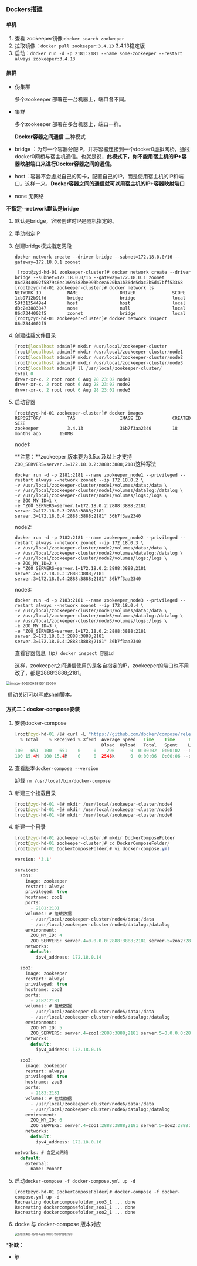 ### Dockers搭建

#### 单机

1. 查看 zookeeper镜像:`docker search zookeeper`
2. 拉取镜像：`docker pull zookeeper:3.4.13`   3.4.13稳定版
3. 启动：`docker run -d -p 2181:2181 --name some-zookeeper --restart always zookeeper:3.4.13`

#### 集群

- 伪集群

  多个zookeeper 部署在一台机器上，端口各不同。

- 集群

  多个zookeeper 部署在多台机器上，端口一样。

  **Docker容器之间通信**   三种模式

- bridge ：为每一个容器分配IP，并将容器连接到一个docker0虚拟网桥，通过docker0网桥与宿主机通信。也就是说，**此模式下，你不能用宿主机的IP+容器映射端口来进行Docker容器之间的通信。**
- host：容器不会虚拟自己的网卡，配置自己的IP，而是使用宿主机的IP和端口。这样一来，**Docker容器之间的通信就可以用宿主机的IP+容器映射端口**
- none  无网络

**不指定--network默认是bridge**

1. 默认是bridge，容器创建时IP是随机指定的。

2. 手动指定IP

3. 创建bridge模式指定网段

   `docker network create --driver bridge --subnet=172.18.0.0/16 --gateway=172.18.0.1 zoonet`

   ```shell
    [root@zyd-hd-01 zookeeper-cluster]# docker network create --driver bridge --subnet=172.18.0.0/16 --gateway=172.18.0.1 zoonet
   86d7344002f587946ec169a582be993bcea620ba1b36de5dac2b5d47bff53368
   [root@zyd-hd-01 zookeeper-cluster]# docker network ls
   NETWORK ID          NAME                DRIVER              SCOPE
   1cb9712b91fd        bridge              bridge              local
   59f3135449e4        host                host                local
   d3c2e3883847        none                null                local
   86d7344002f5        zoonet              bridge              local
   [root@zyd-hd-01 zookeeper-cluster]# docker network inspect 86d7344002f5
   ```

4. 创建挂载文件目录

   ```java
   [root@localhost admin]# mkdir /usr/local/zookeeper-cluster
   [root@localhost admin]# mkdir /usr/local/zookeeper-cluster/node1
   [root@localhost admin]# mkdir /usr/local/zookeeper-cluster/node2
   [root@localhost admin]# mkdir /usr/local/zookeeper-cluster/node3
   [root@localhost admin]# ll /usr/local/zookeeper-cluster/
   total 0
   drwxr-xr-x. 2 root root 6 Aug 28 23:02 node1
   drwxr-xr-x. 2 root root 6 Aug 28 23:02 node2
   drwxr-xr-x. 2 root root 6 Aug 28 23:02 node3
   ```

5. 启动容器

   ```
   [root@zyd-hd-01 zookeeper-cluster]# docker images
   REPOSITORY          TAG                 IMAGE ID            CREATED             SIZE
   zookeeper           3.4.13              36b7f3aa2340        18 months ago       150MB
   ```

   node1:

   **注意：**zookeeper 版本要为3.5.x 及以上才支持`ZOO_SERVERS=server.1=172.18.0.2:2888:3888;2181`这种写法

   ```shell
   docker run -d -p 2181:2181 --name zookeeper_node1 --privileged --restart always --network zoonet --ip 172.18.0.2 \
   -v /usr/local/zookeeper-cluster/node1/volumes/data:/data \
   -v /usr/local/zookeeper-cluster/node1/volumes/datalog:/datalog \
   -v /usr/local/zookeeper-cluster/node1/volumes/logs:/logs \
   -e ZOO_MY_ID=1 \
   -e "ZOO_SERVERS=server.1=172.18.0.2:2888:3888;2181 server.2=172.18.0.3:2888:3888;2181 server.3=172.18.0.4:2888:3888;2181" 36b7f3aa2340
   ```

   node2:

   ```shell
   docker run -d -p 2182:2181 --name zookeeper_node2 --privileged --restart always --network zoonet --ip 172.18.0.3 \
   -v /usr/local/zookeeper-cluster/node2/volumes/data:/data \
   -v /usr/local/zookeeper-cluster/node2/volumes/datalog:/datalog \
   -v /usr/local/zookeeper-cluster/node2/volumes/logs:/logs \
   -e ZOO_MY_ID=2 \
   -e "ZOO_SERVERS=server.1=172.18.0.2:2888:3888;2181 server.2=172.18.0.3:2888:3888;2181 server.3=172.18.0.4:2888:3888;2181" 36b7f3aa2340
   ```

   node3:

   ```shell
   docker run -d -p 2183:2181 --name zookeeper_node3 --privileged --restart always --network zoonet --ip 172.18.0.4 \
   -v /usr/local/zookeeper-cluster/node3/volumes/data:/data \
   -v /usr/local/zookeeper-cluster/node3/volumes/datalog:/datalog \
   -v /usr/local/zookeeper-cluster/node3/volumes/logs:/logs \
   -e ZOO_MY_ID=3 \
   -e "ZOO_SERVERS=server.1=172.18.0.2:2888:3888;2181 server.2=172.18.0.3:2888:3888;2181 server.3=172.18.0.4:2888:3888;2181" 36b7f3aa2340 
   ```

   查看容器信息（ip）`docker inspect 容器id`

   这样，zookeeper之间通信使用的是各自指定的IP，zookeeper的端口也不用改了，都是2888:3888;2181。

<img src="D:\study\github\StudyNote\zookeeper\img\image-20200928155155030.png" alt="image-20200928155155030" style="zoom: 67%;" />

​		启动关闭可以写成shell脚本。

#### 方式二：docker-compose安装

1. 安装docker-compose

   ```java
   [root@zyd-hd-01 /]# curl -L "https://github.com/docker/compose/releases/download/1.24.1/docker-compose-$(uname -s)-$(uname -m)" -o /usr/local/bin/docker-compose
     % Total    % Received % Xferd  Average Speed   Time    Time     Time  Current
                                    Dload  Upload   Total   Spent    Left  Speed
   100   651  100   651    0     0    296      0  0:00:02  0:00:02 --:--:--   296
   100 15.4M  100 15.4M    0     0  2546k      0  0:00:06  0:00:06 --:--:-- 4784k
   ```

2. 查看版本`docker-compose --version`

   卸载 `rm /usr/local/bin/docker-compose`

3. 新建三个挂载目录

   ```java
   [root@zyd-hd-01 ~]# mkdir /usr/local/zookeeper-cluster/node4
   [root@zyd-hd-01 ~]# mkdir /usr/local/zookeeper-cluster/node5
   [root@zyd-hd-01 ~]# mkdir /usr/local/zookeeper-cluster/node6
   ```

4. 新建一个目录

   ```java
   [root@zyd-hd-01 zookeeper-cluster]# mkdir DockerComposeFolder
   [root@zyd-hd-01 zookeeper-cluster]# cd DockerComposeFolder/
   [root@zyd-hd-01 DockerComposeFolder]# vi docker-compose.yml
   ```

   ```java
   version: '3.1'
   
   services:
     zoo1:
       image: zookeeper
       restart: always
       privileged: true
       hostname: zoo1
       ports:
         - 2181:2181
       volumes: # 挂载数据
         - /usr/local/zookeeper-cluster/node4/data:/data
         - /usr/local/zookeeper-cluster/node4/datalog:/datalog
       environment:
         ZOO_MY_ID: 4
         ZOO_SERVERS: server.4=0.0.0.0:2888:3888;2181 server.5=zoo2:2888:3888;2181 server.6=zoo3:2888:3888;2181
       networks:
         default:
           ipv4_address: 172.18.0.14
   
     zoo2:
       image: zookeeper
       restart: always
       privileged: true
       hostname: zoo2
       ports:
         - 2182:2181
       volumes: # 挂载数据
         - /usr/local/zookeeper-cluster/node5/data:/data
         - /usr/local/zookeeper-cluster/node5/datalog:/datalog
       environment:
         ZOO_MY_ID: 5
         ZOO_SERVERS: server.4=zoo1:2888:3888;2181 server.5=0.0.0.0:2888:3888;2181 server.6=zoo3:2888:3888;2181
       networks:
         default:
           ipv4_address: 172.18.0.15
   
     zoo3:
       image: zookeeper
       restart: always
       privileged: true
       hostname: zoo3
       ports:
         - 2183:2181
       volumes: # 挂载数据
         - /usr/local/zookeeper-cluster/node6/data:/data
         - /usr/local/zookeeper-cluster/node6/datalog:/datalog
       environment:
         ZOO_MY_ID: 6
         ZOO_SERVERS: server.4=zoo1:2888:3888;2181 server.5=zoo2:2888:3888;2181 server.6=0.0.0.0:2888:3888;2181
       networks:
         default:
           ipv4_address: 172.18.0.16
   
   networks: # 自定义网络
     default:
       external:
         name: zoonet
   ```

5. 启动`docker-compose -f docker-compose.yml up -d`

   ```
   [root@zyd-hd-01 DockerComposeFolder]# docker-compose -f docker-compose.yml up -d
   Recreating dockercomposefolder_zoo3_1 ... done
   Recreating dockercomposefolder_zoo1_1 ... done
   Recreating dockercomposefolder_zoo2_1 ... done
   ```

6. docke 与  docker-compose 版本对应

   <img src="D:\study\github\StudyNote\zookeeper\img\67B2E4B3-16A8-4a29-9FDE-15D873DE212C.png" alt="67B2E4B3-16A8-4a29-9FDE-15D873DE212C" style="zoom:50%;" />



















***补缺**：

- ip

